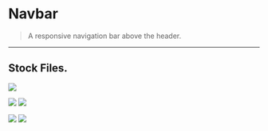 # Navbar
> A responsive navigation bar above the header.
***
## Stock Files.

[![](https://img.shields.io/badge/-CDN%20JS-0a0a0a.svg?style=flat&colorA=0a0a0a)](https://cdnjs.cloudflare.com/ajax/libs/font-awesome/5.14.0/css/all.min.css)

[![](https://img.shields.io/badge/-Twitter%20Icon-0a0a0a.svg?style=flat&colorA=0a0a0a)](https://fontawesome.com/v4.7.0/icon/twitter)  [![](https://img.shields.io/badge/-Facebook%20Icon-0a0a0a.svg?style=flat&colorA=0a0a0a)](https://fontawesome.com/v4.7.0/icon/facebook)

[![](https://img.shields.io/badge/-Linkedin%20Icon-0a0a0a.svg?style=flat&colorA=0a0a0a)](https://fontawesome.com/v4.7.0/icon/linkedin)  [![](https://img.shields.io/badge/-Sketch%20Icon-0a0a0a.svg?style=flat&colorA=0a0a0a)](https://fontawesome.com/v4.7.0/icon/sketch)
